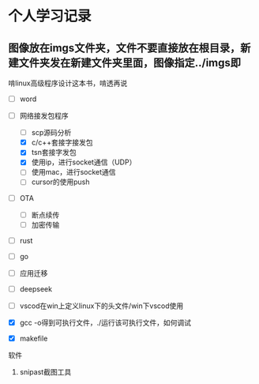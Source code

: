 # 个人学习记录

## 图像放在imgs文件夹，文件不要直接放在根目录，新建文件夹发在新建文件夹里面，图像指定../imgs即

啃linux高级程序设计这本书，啃透再说




- [ ] word
- [ ] 网络接发包程序

  - [ ] scp源码分析
  - [x] c/c++套接字接发包
  - [x] tsn套接字发包
  - [x] 使用ip，进行socket通信（UDP）
  - [ ] 使用mac，进行socket通信
  - [ ] cursor的使用push
- [ ] OTA

  - [ ] 断点续传
  - [ ] 加密传输
- [ ] rust
- [ ] go
- [ ] 应用迁移
- [ ] deepseek
- [ ] vscod在win上定义linux下的头文件/win下vscod使用
- [x] gcc -o得到可执行文件，./运行该可执行文件，如何调试
- [x] makefile



软件

1. snipast截图工具